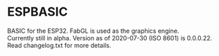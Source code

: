 # ESPBASIC
BASIC for the ESP32. FabGL is used as the graphics engine.
<br>
Currently still in alpha. Version as of 2020-07-30 (ISO 8601) is 0.0.0.22.
<br>
Read changelog.txt for more details.

